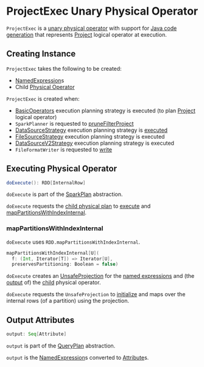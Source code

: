 # ProjectExec Unary Physical Operator

`ProjectExec` is a [unary physical operator](UnaryExecNode.md) with support for [Java code generation](CodegenSupport.md) that represents [Project](../logical-operators/Project.md) logical operator at execution.

## Creating Instance

`ProjectExec` takes the following to be created:

* <span id="projectList"> [NamedExpression](../expressions/NamedExpression.md)s
* <span id="child"> Child [Physical Operator](SparkPlan.md)

`ProjectExec` is created when:

* [BasicOperators](../execution-planning-strategies/BasicOperators.md) execution planning strategy is executed (to plan [Project](../logical-operators/Project.md) logical operator)
* `SparkPlanner` is requested to [pruneFilterProject](../SparkPlanner.md#pruneFilterProject)
* [DataSourceStrategy](../execution-planning-strategies/DataSourceStrategy.md) execution planning strategy is [executed](../execution-planning-strategies/DataSourceStrategy.md#pruneFilterProjectRaw)
* [FileSourceStrategy](../execution-planning-strategies/FileSourceStrategy.md) execution planning strategy is executed
* [DataSourceV2Strategy](../execution-planning-strategies/DataSourceV2Strategy.md) execution planning strategy is executed
* `FileFormatWriter` is requested to [write](../connectors/FileFormatWriter.md#write)

## <span id="doExecute"> Executing Physical Operator

```scala
doExecute(): RDD[InternalRow]
```

`doExecute` is part of the [SparkPlan](SparkPlan.md#doExecute) abstraction.

`doExecute` requests the [child physical plan](#child) to [execute](SparkPlan.md#execute) and [mapPartitionsWithIndexInternal](#doExecute-mapPartitionsWithIndexInternal).

### <span id="doExecute-mapPartitionsWithIndexInternal"> mapPartitionsWithIndexInternal

`doExecute` uses `RDD.mapPartitionsWithIndexInternal`.

```scala
mapPartitionsWithIndexInternal[U](
  f: (Int, Iterator[T]) => Iterator[U],
  preservesPartitioning: Boolean = false)
```

`doExecute` creates an [UnsafeProjection](../expressions/UnsafeProjection.md#create) for the [named expressions](#projectList) and (the [output](../catalyst/QueryPlan.md#output) of) the [child](#child) physical operator.

`doExecute` requests the `UnsafeProjection` to [initialize](../expressions/Projection.md#initialize) and maps over the internal rows (of a partition) using the projection.

## <span id="output"> Output Attributes

```scala
output: Seq[Attribute]
```

`output` is part of the [QueryPlan](../catalyst/QueryPlan.md#output) abstraction.

`output` is the [NamedExpression](#projectList)s converted to [Attribute](../expressions/NamedExpression.md#toAttribute)s.
